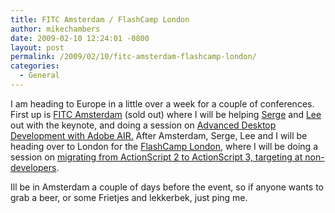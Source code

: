 ```yaml
---
title: FITC Amsterdam / FlashCamp London
author: mikechambers
date: 2009-02-10 12:24:01 -0800
layout: post
permalink: /2009/02/10/fitc-amsterdam-flashcamp-london/
categories:
  - General
---
```


I am heading to Europe in a little over a week for a couple of conferences. First up is [FITC Amsterdam][1] (sold out) where I will be helping [Serge][2] and [Lee][3] out with the keynote, and doing a session on [Advanced Desktop Development with Adobe AIR.][4] After Amsterdam, Serge, Lee and I will be heading over to London for the [FlashCamp London][1], where I will be doing a session on [migrating from ActionScript 2 to ActionScript 3, targeting at non-developers][5].

Ill be in Amsterdam a couple of days before the event, so if anyone wants to grab a beer, or some Frietjes and lekkerbek, just ping me.

 [1]: http://www.flashcamp.co.uk/
 [2]: http://www.webkitchen.be/
 [3]: http://www.theflashblog.com
 [4]: http://www.fitc.ca/presentation_detail.cfm?festival_id=80&presentation_id=756
 [5]: http://www.flashcamp.co.uk/__STATIC/bio_mikechambers.html
